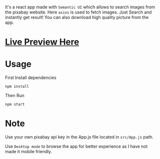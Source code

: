 It's a react app made with `Semantic UI` which allows to search images from the pixabay website. Here `axios` is used to fetch images. Just Search and instantly get result! You can also download high quality picture from the app.

# [Live Preview Here](https://react-image-search-semantic-ui-version.netlify.app)

# Usage

First Install dependencies

`npm install`

Then Run

`npm start`

# Note 

Use your own pixabay api key in the App.js file located in `src/App.js` path.



Use `Desktop mode` to browse the app for better experience as I have not made it mobile friendly.
